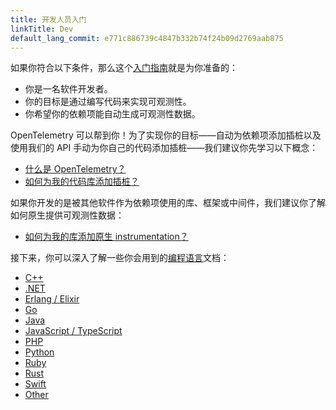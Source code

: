 ```yaml
---
title: 开发人员入门
linkTitle: Dev
default_lang_commit: e771c886739c4847b332b74f24b09d2769aab875
---
```


如果你符合以下条件，那么这个[入门指南](..)就是为你准备的：

- 你是一名软件开发者。
- 你的目标是通过编写代码来实现可观测性。
- 你希望你的依赖项能自动生成可观测性数据。

OpenTelemetry 可以帮到你！为了实现你的目标——自动为依赖项添加插桩以及使用我们的
API 手动为你自己的代码添加插桩——我们建议你先学习以下概念：

- [什么是 OpenTelemetry？](../../what-is-opentelemetry/)
- [如何为我的代码库添加插桩？](../../concepts/instrumentation/code-based/)

如果你开发的是被其他软件作为依赖项使用的库、框架或中间件，我们建议你了解如何原生提供可观测性数据：

- [如何为我的库添加原生 instrumentation？](../../concepts/instrumentation/libraries/)

接下来，你可以深入了解一些你会用到的[编程语言](../../languages/)文档：

- [C++](../../languages/cpp/)
- [.NET](../../languages/net/)
- [Erlang / Elixir](../../languages/erlang/)
- [Go](../../languages/go/)
- [Java](../../languages/java/)
- [JavaScript / TypeScript](../../languages/js/)
- [PHP](../../languages/php/)
- [Python](../../languages/python/)
- [Ruby](../../languages/ruby/)
- [Rust](../../languages/rust/)
- [Swift](../../languages/swift/)
- [Other](../../languages/other/)
